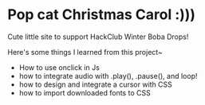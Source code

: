 # Pop cat Christmas Carol :)))

Cute little site to support HackClub Winter Boba Drops!

Here's some things I learned from this project~
- How to use onclick in Js
- how to integrate audio with .play(), .pause(), and loop!
- how to design and integrate a cursor with CSS
- how to import downloaded fonts to CSS